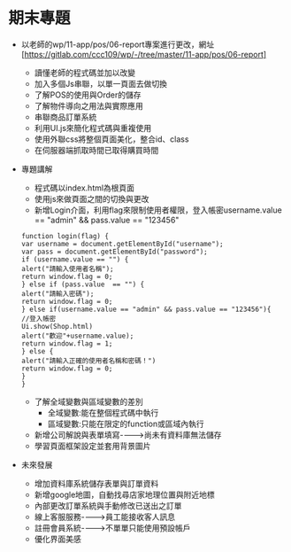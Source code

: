 # 期末專題
* 以老師的wp/11-app/pos/06-report專案進行更改，網址[https://gitlab.com/ccc109/wp/-/tree/master/11-app/pos/06-report]
    * 讀懂老師的程式碼並加以改變
    * 加入多個Js串聯，以單一頁面去做切換
    * 了解POS的使用與Order的儲存
    * 了解物件導向之用法與實際應用
    * 串聯商品訂單系統
    * 利用UI.js來簡化程式碼與重複使用
    * 使用外聯css將整個頁面美化，整合id、class
    * 在伺服器端抓取時間已取得購買時間
* 專題講解
    * 程式碼以index.html為根頁面
    * 使用js來做頁面之間的切換與更改
    * 新增Login介面，利用flag來限制使用者權限，登入帳密username.value == "admin" && pass.value == "123456"
    ```
    function login(flag) {
    var username = document.getElementById("username");
    var pass = document.getElementById("password");
    if (username.value == "") {
    alert("請輸入使用者名稱");
    return window.flag = 0;
    } else if (pass.value  == "") {
    alert("請輸入密碼");
    return window.flag = 0;
    } else if(username.value == "admin" && pass.value == "123456"){   //登入帳密
    Ui.show(Shop.html)
    alert("歡迎"+username.value);
    return window.flag = 1;
    } else {
    alert("請輸入正確的使用者名稱和密碼！")
    return window.flag = 0;
    }
    }
    ```
    * 了解全域變數與區域變數的差別
        * 全域變數:能在整個程式碼中執行
        * 區域變數:只能在限定的function或區域內執行
    * 新增公司解說與表單填寫---->尚未有資料庫無法儲存
    * 學習頁面框架設定並套用背景圖片

* 未來發展
    * 增加資料庫系統儲存表單與訂單資料
    * 新增google地圖，自動找尋店家地理位置與附近地標
    * 內部更改訂單系統與手動修改已送出之訂單
    * 線上客服服務---->員工能接收客人訊息
    * 註冊會員系統---->不單單只能使用預設帳戶
    * 優化界面美感
